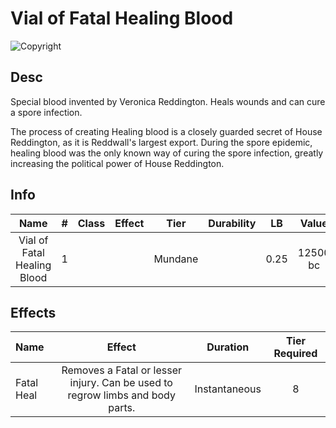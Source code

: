 # Vial of Fatal Healing Blood

![Copyright](VialOfHealingBlood.png)

## Desc

Special blood invented by Veronica Reddington. Heals wounds and can cure a spore infection.

The process of creating Healing blood is a closely guarded secret of House Reddington, as it is Reddwall's largest export. During the spore epidemic, healing blood was the only known way of curing the spore infection, greatly increasing the political power of House Reddington.

## Info

|            Name            | # | Class | Effect |  Tier  | Durability |  LB  |  Value  |
| :-------------------------: | :-: | :---: | :----: | :-----: | :--------: | :--: | :------: |
| Vial of Fatal Healing Blood | 1 |      |        | Mundane |            | 0.25 | 12500 bc |

## Effects

| Name       |                                    Effect                                    |   Duration   | Tier Required |
| :--------- | :---------------------------------------------------------------------------: | :-----------: | :-----------: |
| Fatal Heal | Removes a Fatal or lesser injury. Can be used to regrow limbs and body parts. | Instantaneous |       8       |
